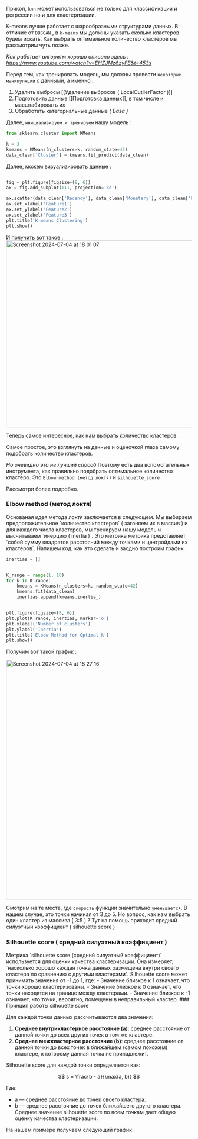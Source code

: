 Прикол, `knn` может использоваться не только для классификации и  регрессии но и для кластеризации. 

K-means лучше работает с шарообразными структурами данных. 
В отличие от `DBSCAN` , в `k-means` мы должны указать сколько кластеров будем искать. Как выбрать оптимальное количество кластеров мы рассмотрим чуть позже. 

*Как работает алгоритм хорошо описано здесь : https://www.youtube.com/watch?v=EHZJMz6zyFE&t=453s*

Перед тем, как тренировать модель, мы должны провести `некоторые манипуляции` с данными, а именно : 
1)  Удалить выбросы [[Удаление выбросов ( LocalOutlierFactor )]]
2) Подготовить данные [[Подготовка данных]], в том числе и масштабировать их
3) Обработать категориальные данные 
*( База )*

Далее, `инициализируем и тренируем` нашу модель : 

```python 
from sklearn.cluster import KMeans

k = 3
kmeans = KMeans(n_clusters=k, random_state=42)
data_clean['Cluster'] = kmeans.fit_predict(data_clean)
```


Далее, можем визуализировать данные : 

```python

fig = plt.figure(figsize=(8, 6))
ax = fig.add_subplot(111, projection='3d')

ax.scatter(data_clean['Recency'], data_clean['Monetary'], data_clean['Frequency'], c=data_clean['Cluster'], cmap='viridis')
ax.set_xlabel('Feature1')
ax.set_ylabel('Feature2')
ax.set_zlabel('Feature3')
plt.title('K-means Clustering')
plt.show()

```

И получить вот такое : 
<img width="505" alt="Screenshot 2024-07-04 at 18 01 07" src="https://github.com/Egorov050/Study/assets/115251460/47c31a1b-d047-4a9f-b275-e084b842a326">

Теперь самое интересное, как нам выбрать количество кластеров.

Самое простое, это взглянуть на данные и оценочкой глаза самому подобрать количество кластеров. 

*Но очевидно это не лучший способ* Поэтому есть два вспомогательных инструмента, как правильно подобрать оптимальное количество кластеро. Это `Elbow method (метод локтя)` и `silhouette_score`

Рассмотри более подробно. 

<h3>Elbow method (метод локтя)</h3>
Основаная идея метода локтя заключается в следующем. Мы выбираем предположительное `количество кластеров` ( загоняем их в массив ) и для каждого числа кластеров, мы тренируем нашу модель и высчитываем `инерцию ( inertia )`. Это 
метрика метрика представляет `собой сумму квадратов расстояний между точками и центройдами их кластеров`.  Напишем код, как это сделать и заодно построим график : 

```python 
inertias = []


K_range = range(1, 10)
for k in K_range:
    kmeans = KMeans(n_clusters=k, random_state=42)
    kmeans.fit(data_clean)
    inertias.append(kmeans.inertia_)


plt.figure(figsize=(8, 6))
plt.plot(K_range, inertias, marker='o')
plt.xlabel('Number of clusters')
plt.ylabel('Inertia')
plt.title('Elbow Method for Optimal k')
plt.show()
```

Получим вот такой график : 

<img width="648" alt="Screenshot 2024-07-04 at 18 27 16" src="https://github.com/Egorov050/Study/assets/115251460/6e71e341-efeb-4ec5-adfb-02b4c0bc2829">

Смотрим на те места, где `скорость` функции значительно `уменьшается`. В нашем случае, это точки начиная от 3 до 5. Но вопрос, как нам выбрать один кластер из массива [ 3:5 ] ? Тут на помощь приходит  средний силуэтный коэффициент ( silhouette score ) 

<h3>Silhouette score ( средний силуэтный коэффициент )</h3>
Метрика `silhouette score (средний силуэтный коэффициент)` используется для оценки качества кластеризации. Она измеряет, `насколько хорошо каждая точка данных размещена внутри своего кластера по сравнению с другими кластерами`. Silhouette score может принимать значения от -1 до 1, где:
- Значение близкое к 1 означает, что точки хорошо кластеризованы.
- Значение близкое к 0 означает, что точки находятся на границе между кластерами.
- Значение близкое к -1 означает, что точки, вероятно, помещены в неправильный кластер.
### Принцип работы silhouette score

Для каждой точки данных рассчитываются два значения:

1. **Среднее внутрикластерное расстояние (a)**: среднее расстояние от данной точки до всех других точек в том же кластере.
2. **Среднее межкластерное расстояние (b)**: среднее расстояние от данной точки до всех точек в ближайшем (самом похожем) кластере, к которому данная точка не принадлежит.

Silhouette score для каждой точки определяется как:

$$ s = \frac{b - a}{\max(a, b)} $$

Где:
- a — среднее расстояние до точек своего кластера.
- b — среднее расстояние до точек ближайшего другого кластера.
Среднее значение silhouette score по всем точкам дает общую оценку качества кластеризации.

На нашем примере получаем следующий график : 




